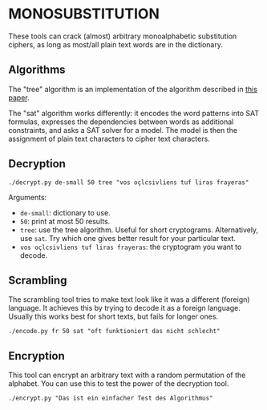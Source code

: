 MONOSUBSTITUTION
================

These tools can crack (almost) arbitrary monoalphabetic substitution ciphers,
as long as most/all plain text words are in the dictionary.

Algorithms
----------

The "tree" algorithm is an implementation of the algorithm described in
[this paper](http://dl.acm.org/citation.cfm?id=184078).

The "sat" algorithm works differently: it encodes the word patterns into SAT
formulas, expresses the dependencies between words as additional constraints,
and asks a SAT solver for a model. The model is then the assignment of plain
text characters to cipher text characters.

Decryption
----------

```
./decrypt.py de-small 50 tree "vos oçlcsivliens tuf liras frayeras"
```

Arguments:
- `de-small`: dictionary to use.
- `50`: print at most 50 results.
- `tree`: use the tree algorithm. Useful for short cryptograms. Alternatively,
  use `sat`. Try which one gives better result for your particular text.
- `vos oçlcsivliens tuf liras frayeras`: the cryptogram you want to decode.

Scrambling
----------

The scrambling tool tries to make text look like it was a different (foreign)
language. It achieves this by trying to decode it as a foreign language.
Usually this works best for short texts, but fails for longer ones.

```
./encode.py fr 50 sat "oft funktioniert das nicht schlecht"
```

Encryption
----------

This tool can encrypt an arbitrary text with a random permutation of the
alphabet. You can use this to test the power of the decryption tool.

```
./encrypt.py "Das ist ein einfacher Test des Algorithmus"
```
